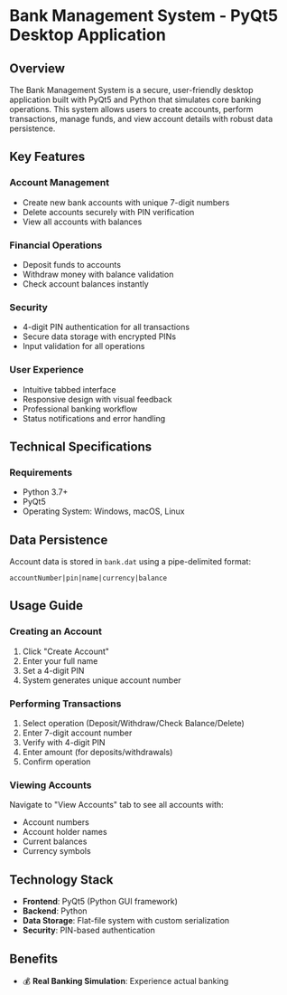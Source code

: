 # Bank Management System - PyQt5 Desktop Application

## Overview
The Bank Management System is a secure, user-friendly desktop application built with PyQt5 and Python that simulates core banking operations. This system allows users to create accounts, perform transactions, manage funds, and view account details with robust data persistence.

## Key Features

### Account Management
- Create new bank accounts with unique 7-digit numbers
- Delete accounts securely with PIN verification
- View all accounts with balances

### Financial Operations
- Deposit funds to accounts
- Withdraw money with balance validation
- Check account balances instantly

### Security
- 4-digit PIN authentication for all transactions
- Secure data storage with encrypted PINs
- Input validation for all operations

### User Experience
- Intuitive tabbed interface
- Responsive design with visual feedback
- Professional banking workflow
- Status notifications and error handling

## Technical Specifications

### Requirements
- Python 3.7+
- PyQt5
- Operating System: Windows, macOS, Linux

## Data Persistence
Account data is stored in `bank.dat` using a pipe-delimited format:

```
accountNumber|pin|name|currency|balance
```

## Usage Guide

### Creating an Account
1. Click "Create Account"
2. Enter your full name
3. Set a 4-digit PIN
4. System generates unique account number

### Performing Transactions
1. Select operation (Deposit/Withdraw/Check Balance/Delete)
2. Enter 7-digit account number
3. Verify with 4-digit PIN
4. Enter amount (for deposits/withdrawals)
5. Confirm operation

### Viewing Accounts
Navigate to "View Accounts" tab to see all accounts with:
- Account numbers
- Account holder names
- Current balances
- Currency symbols

## Technology Stack
- **Frontend**: PyQt5 (Python GUI framework)
- **Backend**: Python
- **Data Storage**: Flat-file system with custom serialization
- **Security**: PIN-based authentication

## Benefits
- 💰 **Real Banking Simulation**: Experience actual banking
